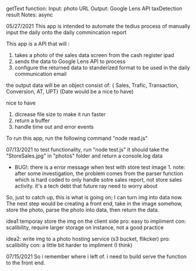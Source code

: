 getText function:
  Input: photo URL
  Output: Google Lens API taxDetection result
  Notes: async

05/27/2021
This app is intended to automate the tedius process of manually input the daily onto the daily commincation report

This app is a API that will :
1. takes a photo of the sales data screen from the cash register ipad
2. sends the data to Google Lens API to process
3. configure the returned data to standerized format to be used in the daily communication email

the output data will be an object consist of:
{ Sales, Trafic, Transaction, Conversion, AT, UPT} (Date would be a nice to have)

nice to have
1. dicrease file size to make it run faster
2. return a buffer
3. handle time out and error events

To run this app, run the following command
"node read.js"

07/13/2021
to test functionality, run "node test.js"
it should take the "StoreSales.jpg" in "photos" folder and return a console.log data

* BUG!: there is a error message when test with store test image 1.
    note: after some investigation, the problem comes from the parser function which is hard coded to only handle sotre sales report, not store sales activity. it's a tech debt that future ray need to worry about

So, just to catch up, this is what is going on; I can turn img into data now. The next step would be creating a front end, take in the image somehow, store the photo, parse the photo into data, then return the data. 

idea1 temporay store the img on the client side
pro: easy to impliment
con: scalibility, require larger storage on instance, not a good practice

idea2: write img to a photo hosting service (s3 bucket, flikcker) 
pro: scalibility
con: a little bit harder to impliment (I think)

07/15/2021
So i remember where i left of. i need to build serve the function to the front end. 
